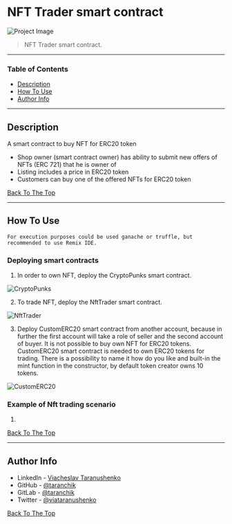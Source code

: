 # NFT Trader smart contract

![Project Image](https://i.imgur.com/smuHPFQ.png)

> NFT Trader smart contract.

---

### Table of Contents

- [Description](#description)
- [How To Use](#how-to-use)
- [Author Info](#author-info)

---

## Description

A smart contract to buy NFT for ERC20 token
- Shop owner (smart contract owner) has ability to submit new offers of NFTs (ERC 721) that he is owner of
- Listing includes a price in ERC20 token 
- Customers can buy one of the offered NFTs for ERC20 token

[Back To The Top](#bank-smart-contract-mocha/chai-tests)

---

## How To Use

    For execution purposes could be used ganache or truffle, but recommended to use Remix IDE.

### Deploying smart contracts

1. In order to own NFT, deploy the CryptoPunks smart contract.

![CryptoPunks](https://i.imgur.com/x1BVQZn.png)

2. To trade NFT, deploy the NftTrader smart contract.

![NftTrader](https://i.imgur.com/PvP6LtI.png)

3. Deploy CustomERC20 smart contract from another account, because in further the first account will take a role of seller and the second account of buyer. It is not possible to buy own NFT for ERC20 tokens. CustomERC20 smart contract is needed to own ERC20 tokens for trading. There is a possibility to name it how do you like and built-in the mint function in the constructor, by default token creator owns 10 tokens.

![CustomERC20](https://i.imgur.com/FpIJzvg.png)

### Example of Nft trading scenario

1. 

[Back To The Top](#bank-smart-contract-mocha/chai-tests)

---

## Author Info

- LinkedIn - [Viacheslav Taranushenko](https://www.linkedin.com/in/viacheslav-taranushenko-727466187/)
- GitHub - [@taranchik](https://github.com/taranchik)
- GitLab - [@taranchik](https://gitlab.com/taranchik)
- Twitter - [@viataranushenko](https://twitter.com/viataranushenko)

[Back To The Top](#bank-smart-contract-mocha/chai-tests)

